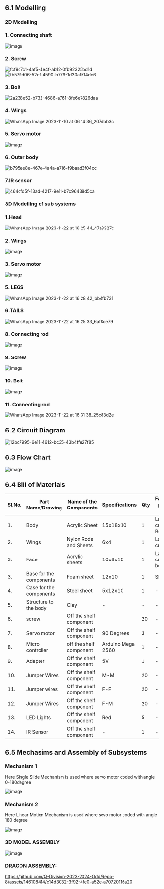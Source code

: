 ## 6.1 Modelling
### 2D Modelling
### 1. Connecting shaft
![image](https://github.com/Q-Division-2023-2024-Odd/Repo-8/assets/146421224/895c060f-e62c-49bc-8382-8e7364410976)



### 2. Screw 

![fcf9c7c1-4af5-4e4f-ab12-0fb92325bd1d](https://github.com/Q-Division-2023-2024-Odd/Repo-8/assets/146421224/855d6dc3-62c3-4dd2-8d8a-7b6ea3bd28f6)
![fb579d06-52ef-4590-b779-1d30af514dc6](https://github.com/Q-Division-2023-2024-Odd/Repo-8/assets/146421224/5db93bdd-f9ec-4aad-bd5f-8df01579eb48)


### 3. Bolt
![2a238e52-b732-4686-a761-8fe6e7826daa](https://github.com/Q-Division-2023-2024-Odd/Repo-8/assets/146421224/254eeec6-65cd-4c24-90e1-6e08c52a47fd)



### 4. Wings
![WhatsApp Image 2023-11-10 at 06 14 36_207dbb3c](https://github.com/Q-Division-2023-2024-Odd/Repo-8/assets/146407798/a48d7e7f-12f0-4080-b65a-d535d2233c0e)





### 5. Servo motor
![image](https://github.com/Q-Division-2023-2024-Odd/Repo-8/assets/147314287/8b693496-3233-45b8-a911-6365a5116867)



### 6. Outer body

![b795ee8e-467e-4a4a-a716-f9baad3f04cc](https://github.com/Q-Division-2023-2024-Odd/Repo-8/assets/146421224/a9c3b2b2-f407-4199-b49a-afb6b995670a)


### 7.IR sensor

![464cfd5f-13ad-4217-9e11-b7c96438d5ca](https://github.com/Q-Division-2023-2024-Odd/Repo-8/assets/146421224/36d99e48-018f-48ac-b453-598eabd1f003)






### 3D Modelling of sub systems



### 1.Head
![WhatsApp Image 2023-11-22 at 16 25 44_47a8327c](https://github.com/Q-Division-2023-2024-Odd/Repo-8/assets/146407798/0f327715-fb38-4564-ac68-b1cc55c350de)
### 2. Wings
![image](https://github.com/Q-Division-2023-2024-Odd/Repo-8/assets/146407798/faaa2894-93aa-499f-841d-da51488338b7)

### 3. Servo motor


![image](https://github.com/Q-Division-2023-2024-Odd/Repo-8/assets/146421224/0a7bdc58-a3e1-4f06-bec6-c14b35aac29c)










### 5. LEGS
![WhatsApp Image 2023-11-22 at 16 28 42_bb4fb731](https://github.com/Q-Division-2023-2024-Odd/Repo-8/assets/146407798/4517cf32-a913-4ddf-ac93-aaa6477e3c20)



### 6.TAILS
![WhatsApp Image 2023-11-22 at 16 25 33_6af8ce79](https://github.com/Q-Division-2023-2024-Odd/Repo-8/assets/146407798/3d6d4a7d-5764-4b51-8b6d-48db0c412c52)



### 8. Connecting rod
![image](https://github.com/Q-Division-2023-2024-Odd/Repo-8/assets/146407798/a8120864-1a5b-4f75-b834-782f4d703335)

### 9. Screw
![image](https://github.com/Q-Division-2023-2024-Odd/Repo-8/assets/146407798/b80cdcb2-4528-4dd5-b0f8-621933b0b52f)

### 10. Bolt
![image](https://github.com/Q-Division-2023-2024-Odd/Repo-8/assets/146407798/3fae1249-5202-4895-8b52-5b6b0679001f)
### 11. Connecting rod
![WhatsApp Image 2023-11-22 at 16 31 38_25c83d2e](https://github.com/Q-Division-2023-2024-Odd/Repo-8/assets/146407798/e37d431d-56bd-4711-9b2d-bca1d7fac9f3)














## 6.2 Circuit Diagram


![12bc7995-6e11-4612-bc35-43b4ffe27f85](https://github.com/Q-Division-2023-2024-Odd/Repo-8/assets/146421224/2660b2ba-47fd-4bda-b8ba-e0778e139457)





## 6.3 Flow Chart


![image](https://github.com/Q-Division-2023-2024-Odd/Repo-8/assets/146421224/a5e673e2-9c6e-4ce3-a0ca-e6b41fbbd47d)


## 6.4 Bill of Materials

| Sl.No. | Part Name/Drawing | Name of the Components | Specifications | Qty | Fabrications process if needed |
| ------ | ----------------- | ---------------------- | -------------- | --- | ------------------------------ |
| 1. | Body | Acrylic Sheet | 15x18x10 | 1 | Laser cutting and Bending |
| 2. | Wings | Nylon Rods and Sheets | 6x4 | 1 | Laser cutting |
| 3. | Face | Acrylic sheets | 10x8x10 | 1 | Laser cutting and bending |
| 3. | Base for the components | Foam sheet | 12x10 | 1 | Shaping |
| 4. | Case for the components | Steel sheet | 5x12x10 | 1 | - |
| 5. | Structure to the body | Clay | - | - | - |
| 6. | screw | Off the shelf component |  | 20 | - |
| 7. | Servo motor | Off the shelf component | 90 Degrees | 3 | - |
| 8. | Micro controller | off the shelf component | Arduino Mega 2560 | 1 | - |
| 9. | Adapter | Off the shelf component | 5V | 1 | - |
| 10. | Jumper Wires | Off the shelf component | M-M | 20 | - |
| 11. | Jumper wires | Off the shelf component | F-F | 20 | - |
| 12. | Jumper Wires | Off the shelf component | F-M | 20 | - |
| 13. | LED Lights | Off the shelf component | Red | 5 | - |
| 14. | IR Sensor | Off the shelf component | - | 1 | - |





## 6.5 Mechasims and Assembly of Subsystems


### Mechanism 1
  Here Single Slide Mechanism is used where servo motor coded with angle 0-180degree




![image](https://github.com/Q-Division-2023-2024-Odd/Repo-8/assets/147314287/7e09f9b7-850b-43a7-924a-f09be7f91b1d)







### Mechanism 2
 Here  Linear Motion Mechanism is used  where sevo motor coded with angle 180 degree


![image](https://github.com/Q-Division-2023-2024-Odd/Repo-8/assets/146407798/ed1c754e-bac0-4776-a5e5-e362a57ee45a)



### 3D MODEL ASSEMBLY
![image](https://github.com/Q-Division-2023-2024-Odd/Repo-8/assets/146108414/50bf4f7d-99e0-4717-8e02-bd7fd158b696)






### DRAGON ASSEMBLY:

https://github.com/Q-Division-2023-2024-Odd/Repo-8/assets/146108414/c14d3032-3f92-4fe0-a52e-a70720116a20





